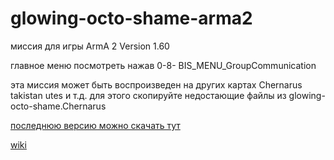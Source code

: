 glowing-octo-shame-arma2
==============================

миссия для игры ArmA 2 Version 1.60

главное меню посмотреть нажав 0-8- BIS_MENU_GroupCommunication

эта миссия может быть воспроизведен на других картах Chernarus takistan utes и т.д.
для этого скопируйте недостающие файлы из glowing-octo-shame.Chernarus

[последнюю версию можно скачать тут](./releases)

[wiki](./wiki)

